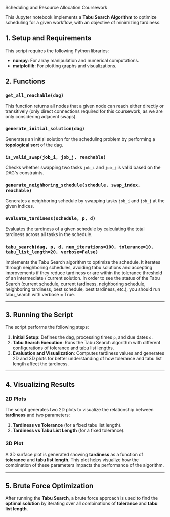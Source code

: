 Scheduling and Resource Allocation Coursework

This Jupyter notebook implements a **Tabu Search Algorithm** to optimize scheduling for a given workflow, with an objective of minimizing tardiness.

## 1. Setup and Requirements

This script requires the following Python libraries:

- **numpy**: For array manipulation and numerical computations.
- **matplotlib**: For plotting graphs and visualizations.

## 2. Functions

### `get_all_reachable(dag)`
This function returns all nodes that a given node can reach either directly or transitively (only direct connections required for this coursework, as we are only considering adjacent swaps).

### `generate_initial_solution(dag)`
Generates an initial solution for the scheduling problem by performing a **topological sort** of the dag.

### `is_valid_swap(job_i, job_j, reachable)`
Checks whether swapping two tasks `job_i` and `job_j` is valid based on the DAG's constraints.

### `generate_neighboring_schedule(schedule, swap_index, reachable)`
Generates a neighboring schedule by swapping tasks `job_i` and `job_j` at the given indices.

### `evaluate_tardiness(schedule, p, d)`
Evaluates the tardiness of a given schedule by calculating the total tardiness across all tasks in the schedule.

### `tabu_search(dag, p, d, num_iterations=100, tolerance=10, tabu_list_length=20, verbose=False)`
Implements the Tabu Search algorithm to optimize the schedule. It iterates through neighboring schedules, avoiding tabu solutions and accepting improvements if they reduce tardiness or are within the tolerance threshold of an intermediate / current solution. In order to see the status of the Tabu Search (current schedule, current tardiness, neighboring schedule, neighboring tardiness, best schedule, best tardiness, etc.), you should run tabu_search with verbose = True.

---

## 3. Running the Script

The script performs the following steps:
1. **Initial Setup**: Defines the dag, processing times `p`, and due dates `d`.
2. **Tabu Search Execution**: Runs the Tabu Search algorithm with different configurations of tolerance and tabu list lengths.
3. **Evaluation and Visualization**: Computes tardiness values and generates 2D and 3D plots for better understanding of how tolerance and tabu list length affect the tardiness.

---

## 4. Visualizing Results

### 2D Plots
The script generates two 2D plots to visualize the relationship between **tardiness** and two parameters:
1. **Tardiness vs Tolerance** (for a fixed tabu list length).
2. **Tardiness vs Tabu List Length** (for a fixed tolerance).

### 3D Plot
A 3D surface plot is generated showing **tardiness** as a function of **tolerance** and **tabu list length**. This plot helps visualize how the combination of these parameters impacts the performance of the algorithm.

---

## 5. Brute Force Optimization

After running the **Tabu Search**, a brute force approach is used to find the **optimal solution** by iterating over all combinations of **tolerance** and **tabu list length**.

